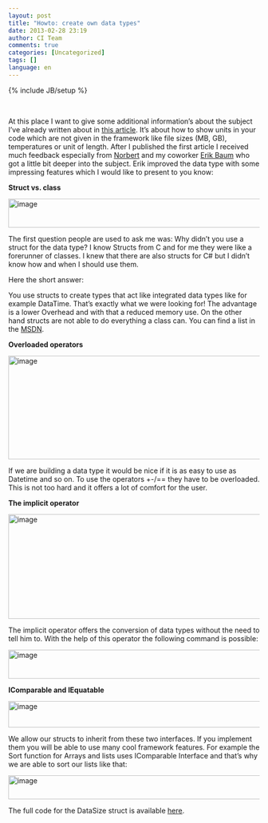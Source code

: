 ```yaml
---
layout: post
title: "Howto: create own data types"
date: 2013-02-28 23:19
author: CI Team
comments: true
categories: [Uncategorized]
tags: []
language: en
---
```

{% include JB/setup %}
<p>&nbsp; <p>At this place I want to give some additional information’s about the subject I’ve already written about in <a href="{{BASE_PATH}}/2012/11/08/units-and-interaces/">this article</a>. It’s about how to show units in your code which are not given in the framework like file sizes (MB, GB), temperatures or unit of length. After I published the first article I received much feedback especially from <a href="https://twitter.com/norberteder">Norbert</a> and my coworker <a href="http://www.erik-baum.de/">Erik Baum</a> who got a little bit deeper into the subject. Erik improved the data type with some impressing features which I would like to present to you know: <p><b>Struct vs. class</b> <p><img style="background-image: none; border-bottom: 0px; border-left: 0px; padding-left: 0px; padding-right: 0px; border-top: 0px; border-right: 0px; padding-top: 0px" title="image" border="0" alt="image" src="{{BASE_PATH}}/assets/wp-images-de/image_thumb909.png" width="554" height="58"> <p>The first question people are used to ask me was: Why didn’t you use a struct for the data type? I know Structs from C and for me they were like a forerunner of classes. I knew that there are also structs for C# but I didn’t know how and when I should use them.
<p>Here the short answer: <p>You use structs to create types that act like integrated data types like for example DataTime. That’s exactly what we were looking for! The advantage is a lower Overhead and with that a reduced memory use. On the other hand structs are not able to do everything a class can. You can find a list in the <a href="http://msdn.microsoft.com/de-de/library/saxz13w4(v=vs.110).aspx">MSDN</a>.
<p><b>Overloaded operators</b> <p><img style="background-image: none; border-bottom: 0px; border-left: 0px; padding-left: 0px; padding-right: 0px; border-top: 0px; border-right: 0px; padding-top: 0px" title="image" border="0" alt="image" src="{{BASE_PATH}}/assets/wp-images-de/image_thumb910.png" width="552" height="208"> <p>If we are building a data type it would be nice if it is as easy to use as Datetime and so on. To use the operators +-/== they have to be overloaded. This is not too hard and it offers a lot of comfort for the user. <p><b></b> <p><b>The implicit operator</b> <p><img style="background-image: none; border-bottom: 0px; border-left: 0px; padding-left: 0px; padding-right: 0px; border-top: 0px; border-right: 0px; padding-top: 0px" title="image" border="0" alt="image" src="{{BASE_PATH}}/assets/wp-images-de/image_thumb911.png" width="556" height="210"> <p>The implicit operator offers the conversion of data types without the need to tell him to. With the help of this operator the following command is possible: <p><img style="background-image: none; border-bottom: 0px; border-left: 0px; padding-left: 0px; padding-right: 0px; border-top: 0px; border-right: 0px; padding-top: 0px" title="image" border="0" alt="image" src="{{BASE_PATH}}/assets/wp-images-de/image_thumb912.png" width="559" height="58"> <p><b>IComparable and IEquatable</b> <p><img style="background-image: none; border-bottom: 0px; border-left: 0px; padding-left: 0px; padding-right: 0px; border-top: 0px; border-right: 0px; padding-top: 0px" title="image" border="0" alt="image" src="{{BASE_PATH}}/assets/wp-images-de/image_thumb913.png" width="559" height="53"> <p>We allow our structs to inherit from these two interfaces. If you implement them you will be able to use many cool framework features. For example the Sort function for Arrays and lists uses IComparable Interface and that’s why we are able to sort our lists like that:
<p><img title="image" border="0" alt="image" src="{{BASE_PATH}}/assets/wp-images-de/image_thumb914.png" width="564" height="48"> <p>The full code for the DataSize struct is available <a href="https://github.com/Code-Inside/Samples/tree/master/2013/DataTypes">here</a>.
